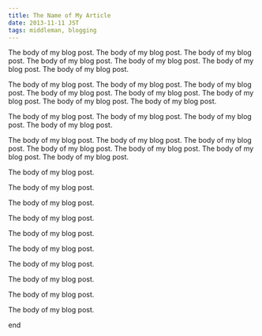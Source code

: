 ```yaml
---
title: The Name of My Article
date: 2013-11-11 JST
tags: middleman, blogging
---
```

The body of my blog post.
The body of my blog post.
The body of my blog post.
The body of my blog post.
The body of my blog post.
The body of my blog post.
The body of my blog post.

The body of my blog post.
The body of my blog post.
The body of my blog post.
The body of my blog post.
The body of my blog post.
The body of my blog post.
The body of my blog post.
The body of my blog post.

The body of my blog post.
The body of my blog post.
The body of my blog post.
The body of my blog post.

The body of my blog post.
The body of my blog post.
The body of my blog post.
The body of my blog post.
The body of my blog post.
The body of my blog post.
The body of my blog post.

The body of my blog post.

The body of my blog post.

The body of my blog post.

The body of my blog post.

The body of my blog post.

The body of my blog post.

The body of my blog post.

The body of my blog post.

The body of my blog post.

The body of my blog post.




end
